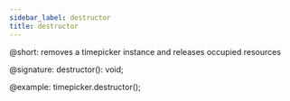 ```yaml
---
sidebar_label: destructor
title: destructor
---          
```


@short: removes a timepicker instance and releases occupied resources

@signature: destructor(): void;

@example:
timepicker.destructor();
